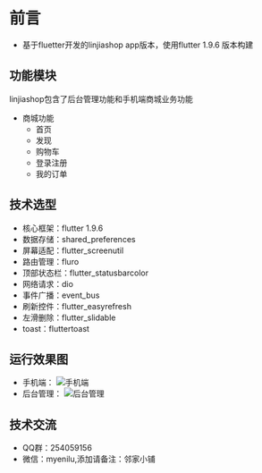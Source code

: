 # 前言
- 基于fluetter开发的linjiashop app版本，使用flutter 1.9.6 版本构建
## 功能模块
linjiashop包含了后台管理功能和手机端商城业务功能
- 商城功能
    - 首页
    - 发现
    - 购物车
    - 登录注册
    - 我的订单

## 技术选型
- 核心框架：flutter 1.9.6
- 数据存储：shared_preferences
- 屏幕适配：flutter_screenutil
- 路由管理：fluro
- 顶部状态栏：flutter_statusbarcolor
- 网络请求：dio
- 事件广播：event_bus
- 刷新控件：flutter_easyrefresh
- 左滑删除：flutter_slidable
- toast：fluttertoast
## 运行效果图
- 手机端：
![手机端](doc/mobile.gif)
- 后台管理：
![后台管理](doc/admin.gif)
## 技术交流
- QQ群：254059156
- 微信：myenilu,添加请备注：邻家小铺